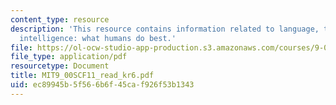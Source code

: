 ```yaml
---
content_type: resource
description: 'This resource contains information related to language, thinking, and
  intelligence: what humans do best.'
file: https://ol-ocw-studio-app-production.s3.amazonaws.com/courses/9-00sc-introduction-to-psychology-fall-2011/ec89945b5f566b6f45caf926f53b1343_MIT9_00SCF11_read_kr6.pdf
file_type: application/pdf
resourcetype: Document
title: MIT9_00SCF11_read_kr6.pdf
uid: ec89945b-5f56-6b6f-45ca-f926f53b1343
---
```

